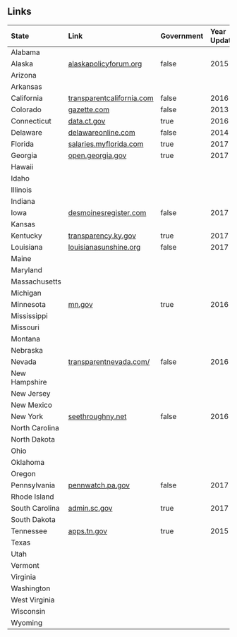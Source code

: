 ## Links
| State | Link | Government | Year Updated | Exportable | Type | Complete | Socrata |
|:-----|:-----|:-----|:-----|:-----|:-----|:-----|:-----|
|Alabama | | | | |  |||
|Alaska | [alaskapolicyforum.org](http://alaskapolicyforum.org/2017/04/state-of-alaska-payroll-for-fiscal-year-2015-just-released/)| false | 2015 | false | na | unknown | false|
|Arizona | | | | |  |||
|Arkansas | | | | |  |||
|California |[transparentcalifornia.com](http://transparentcalifornia.com/) | false |2016 |  false | na | unknown |false|
|Colorado | [gazette.com](http://gazette.com/databases/public-salaries-list)| false | 2013 | false| na | unknown |false|
|Connecticut | [data.ct.gov](https://data.ct.gov/Government/CT-OSC-State-Employee-Payroll-2015-/fgmk-ht2c)| true | 2016 | true | csv | unknown| true |
|Delaware | [delawareonline.com](http://www.delawareonline.com/story/news/local/2014/04/05/data-top-state-salaries/7312283/)| false| 2014 | false | na | unknown ||
|Florida | [salaries.myflorida.com](http://salaries.myflorida.com/)| true | 2017 | true| csv | true| false |
|Georgia| [open.georgia.gov](http://www.open.georgia.gov/index.html)  | true | 2017 | true | csv | unknown| false|
|Hawaii | | | | | | ||
|Idaho | | | | |  |||
|Illinois | | | | | | ||
|Indiana | | | | | | ||
|Iowa | [desmoinesregister.com](http://db.desmoinesregister.com/state-salaries-for-iowa) | false | 2017 |  false | na | unknown|false|
|Kansas | | | | | | ||
|Kentucky | [transparency.ky.gov](http://transparency.ky.gov/search/Pages/SalarySearch.aspx#/salary)| true | 2017 |  false | na | unknown | false |
|Louisiana | [louisianasunshine.org](http://www.louisianasunshine.org/index.php/gate_register/134/)| false | 2017 | false | na | unknown|false|
|Maine | | | | | | ||
|Maryland | | | | | | ||
|Massachusetts | | | | | | ||
|Michigan | | | | | | ||
|Minnesota | [mn.gov](https://mn.gov/mmb/transparency-mn/payrolldata.jsp)| true| 2016 | true| csv | unknown |false|
|Mississippi | | | | |  |||
|Missouri | | | | |  |||
|Montana | | | | | | ||
|Nebraska | | | | | | ||
|Nevada |[transparentnevada.com/](http://transparentnevada.com/) | false | 2016 |  false | na | unknown |false|
|New Hampshire | | | | | | ||
|New Jersey | | | | | | ||
|New Mexico | | | | | | ||
|New York | [seethroughny.net](http://seethroughny.net/payrolls/)| false | 2016 | false | na | unknown |false|
|North Carolina | | | | | | ||
|North Dakota | | | | | | ||
|Ohio | | | | | | ||
|Oklahoma | | | | | | ||
|Oregon | | | | | | ||
|Pennsylvania | [pennwatch.pa.gov](http://pennwatch.pa.gov/employees/Pages/Employee-Salaries.aspx)| false | 2017 |  false | pdf | unknown|false |
|Rhode Island | | | | | | ||
|South Carolina |[admin.sc.gov](http://www.admin.sc.gov/accountability-portal/state-salaries) | true | 2017 |  true | csv | unknown |false|
|South Dakota | | | | | | ||
|Tennessee | [apps.tn.gov](https://apps.tn.gov/salary-app/results)| true | 2015 | false| na | unknown | false|
|Texas | | | | | | ||
|Utah | | | | | | ||
|Vermont | | | | | | ||
|Virginia | | | | | | ||
|Washington | | | | | | ||
|West Virginia | | | | | | ||
|Wisconsin | | | | | | ||
|Wyoming | | | | | | ||
